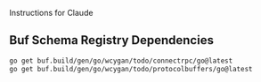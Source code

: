 Instructions for Claude

## Buf Schema Registry Dependencies

```bash
go get buf.build/gen/go/wcygan/todo/connectrpc/go@latest
go get buf.build/gen/go/wcygan/todo/protocolbuffers/go@latest
```
